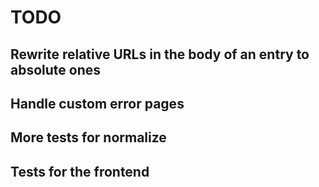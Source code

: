 # TODO

## Rewrite relative URLs in the body of an entry to absolute ones

## Handle custom error pages

## More tests for normalize

## Tests for the frontend
